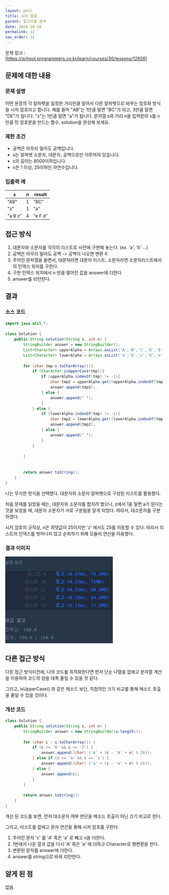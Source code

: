 ```yaml
---
layout: post
title: 시저 암호
parent: 알고리즘 공부
date: 2024-10-18
permalink: 12
nav_order: 12
---
```


문제 링크 : [https://school.programmers.co.kr/learn/courses/30/lessons/12926]

## 문제에 대한 내용

### 문제 설명

어떤 문장의 각 알파벳을 일정한 거리만큼 밀어서 다른 알파벳으로 바꾸는 암호화 방식을 시저 암호라고 합니다. 예를 들어 "AB"는 1만큼 밀면 "BC"가 되고, 3만큼 밀면 "DE"가 됩니다. "z"는 1만큼 밀면 "a"가 됩니다. 문자열 s와 거리 n을 입력받아 s를 n만큼 민 암호문을 만드는 함수, solution을 완성해 보세요.

### 제한 조건

- 공백은 아무리 밀어도 공백입니다.
- s는 알파벳 소문자, 대문자, 공백으로만 이루어져 있습니다.
- s의 길이는 8000이하입니다.
- n은 1 이상, 25이하인 자연수입니다.

### 입출력 예

| s       | n   | result  |
| ------- | --- | ------- |
| "AB"    | 1   | "BC"    |
| "z"     | 1   | "a"     |
| "a B z" | 4   | "e F d" |

## 접근 방식

1. 대문자와 소문자를 각각의 리스트로 사전에 구현해 놓는다. (ex. 'a', 'b' ...)
2. 공백은 아무리 밀어도 공백 -> 공백이 나오면 변환 X
3. 주어진 문자열을 돌면서, 대문자라면 대문자 리스트, 소문자라면 소문자리스트에서의 인덱스 위치를 구한다.
4. 구한 인덱스 위치에서 n 만큼 떨어진 값을 answer에 더한다.
5. answer를 리턴한다.

## 결과

### 소스 코드

```java
import java.util.*;

class Solution {
    public String solution(String s, int n) {
        StringBuilder answer = new StringBuilder();
        List<Character> upperAlpha = Arrays.asList('A','B','C','D','E','F','G','H','I','J','K','L','M','N','O','P','Q','R','S','T','U','V','W','X','Y','Z');
        List<Character> lowerAlpha = Arrays.asList('a','b','c','d','e','f','g','h','i','j','k','l','m','n','o','p','q','r','s','t','u','v','w','x','y','z');

        for (char tmp:s.toCharArray()){
            if (Character.isUpperCase(tmp)){
                if (upperAlpha.indexOf(tmp) != -1){
                    char tmp2 = upperAlpha.get((upperAlpha.indexOf(tmp) + n ) % upperAlpha.size());
                    answer.append(tmp2);
                } else {
                    answer.append(" ");
                }
            } else {
                if (lowerAlpha.indexOf(tmp) != -1){
                    char tmp2 = lowerAlpha.get((lowerAlpha.indexOf(tmp) + n ) % lowerAlpha.size());
                    answer.append(tmp2);
                } else {
                    answer.append(" ");
                }
            }

        }


        return answer.toString();
    }
}
```

나는 무식한 방식을 선택했다. 대문자와 소문자 알파벳으로 구성된 리스트를 활용했다.

처음 문제를 읽었을 때는, 대문자와 소문자를 합치려 했으나, z에서 1을 밀면 a가 된다는 것을 보았을 때, 대문자 소문자가 서로 구분됨을 알게 되었다. 따라서, 대소문자를 구분하였다.

시저 암호의 규칙상, n은 최댓값이 25이지만 'z' 에서도 25를 이동할 수 있다. 따라서 리스트의 인덱스를 벗어나지 않고 순회하기 위해 모듈러 연산을 이용했다.

### 결과 이미지

![alt text](/공부/알고리즘-공부/image-12.png)

## 다른 접근 방식

다른 접근 방식이전에, 나의 코드를 최적화한다면
먼저 단순 나열을 없애고 문자열 계산을 이용하여 코드의 양을 대폭 줄일 수 있을 것 같다.

그리고, isUpperCase() 와 같은 메소드 보단, 직접적인 크기 비교를 통해 메소드 호출을 줄일 수 있을 것이다.

### 개선 코드

```java
class Solution {
    public String solution(String s, int n) {
        StringBuilder answer = new StringBuilder(s.length());

        for (char c : s.toCharArray()) {
            if (c >= 'A' && c <= 'Z') {
                answer.append((char) ('A' + (c - 'A' + n) % 26));
            } else if (c >= 'a' && c <= 'z') {
                answer.append((char) ('a' + (c - 'a' + n) % 26));
            } else {
                answer.append(c);
            }
        }

        return answer.toString();
    }
}
```

개선 된 코드를 보면, 먼저 대소문자 여부 판단을 메소드 호출이 아닌 크기 비교로 한다.

그리고, 리스트를 없애고 문자 연산을 통해 시저 암호를 구한다.

1. 주어진 문자 'c' 를 'A' 혹은 'a' 로 빼고 n을 더한다.
2. 1번에서 나온 결과 값을 다시 'A' 혹은 'a' 에 더하고 Character로 형변환을 한다.
3. 변환된 문자를 answer에 더한다.
4. answer를 string으로 바꿔 리턴한다.

## 알게 된 점

없음.

[https://school.programmers.co.kr/learn/courses/30/lessons/12926]: https://school.programmers.co.kr/learn/courses/30/lessons/12926
